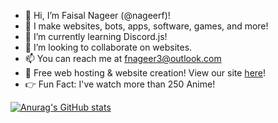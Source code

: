- 👋 Hi, I’m Faisal Nageer (@nageerf)!
- 👀 I make websites, bots, apps, software, games, and more!
- 🌱 I’m currently learning Discord.js!
- 💞️ I’m looking to collaborate on websites.
- 📫 You can reach me at [fnageer3@outlook.com](mailto:fnageer3@outlook.com)
- 📣 Free web hosting & website creation! View our site [here](https://fnageer.ml/)!
- 👉 Fun Fact: I've watch more than 250 Anime!

[![Anurag's GitHub stats](https://github-readme-stats.vercel.app/api?username=anuraghazra)](https://github.com/anuraghazra/github-readme-stats)
